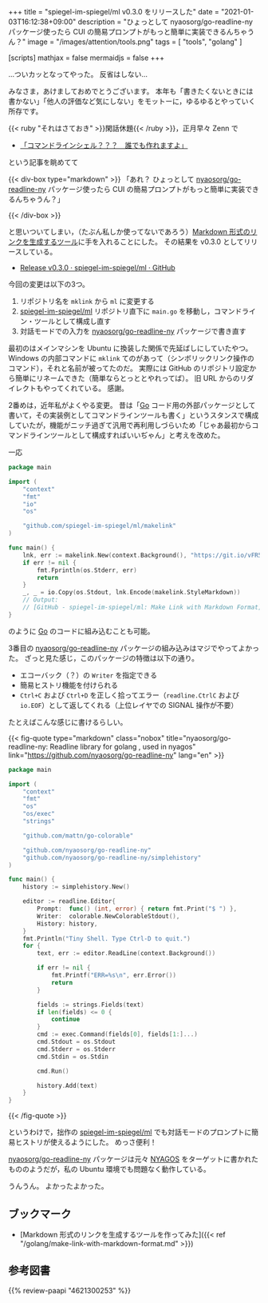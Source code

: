 +++
title = "spiegel-im-spiegel/ml v0.3.0 をリリースした"
date =  "2021-01-03T16:12:38+09:00"
description = "ひょっとして nyaosorg/go-readline-ny パッケージ使ったら CUI の簡易プロンプトがもっと簡単に実装できるんちゃうん？"
image = "/images/attention/tools.png"
tags  = [ "tools", "golang" ]

[scripts]
  mathjax = false
  mermaidjs = false
+++

...ついカッとなってやった。
反省はしない...

みなさま，あけましておめでとうございます。
本年も「書きたくないときには書かない」「他人の評価など気にしない」をモットーに，ゆるゆるとやっていく所存です。

{{< ruby "それはさておき" >}}閑話休題{{< /ruby >}}，正月早々 Zenn で

- [「コマンドラインシェル？？？　誰でも作れますよ」](https://zenn.dev/zetamatta/articles/d7b76ff6535d7d)

という記事を眺めてて

{{< div-box type="markdown" >}}
「あれ？ ひょっとして [nyaosorg/go-readline-ny][go-readline-ny] パッケージ使ったら CUI の簡易プロンプトがもっと簡単に実装できるんちゃうん？」

[go-readline-ny]: https://github.com/nyaosorg/go-readline-ny "nyaosorg/go-readline-ny: Readline library for golang , used in nyagos"
{{< /div-box >}}

と思いついてしまい，（たぶん私しか使ってないであろう）[Markdown 形式のリンクを生成するツール][ml]に手を入れることにした。
その結果を v0.3.0 としてリリースしている。

- [Release v0.3.0 · spiegel-im-spiegel/ml · GitHub](https://github.com/spiegel-im-spiegel/ml/releases/tag/v0.3.0)

今回の変更は以下の3つ。
 
1. リポジトリ名を `mklink` から `ml` に変更する
2. [spiegel-im-spiegel/ml][ml] リポジトリ直下に `main.go` を移動し，コマンドライン・ツールとして構成し直す
3. 対話モードでの入力を [nyaosorg/go-readline-ny][go-readline-ny] パッケージで書き直す

最初のはメインマシンを Ubuntu に換装した関係で先延ばしにしていたやつ。
Windows の内部コマンドに `mklink` てのがあって（シンボリックリンク操作のコマンド），それと名前が被ってたのだ。
実際には GitHub のリポジトリ設定から簡単にリネームできた（簡単ならとっととやれってば）。
旧 URL からのリダイレクトもやってくれている。
感謝。

2番めは，近年私がよくやる変更。
昔は「[Go] コード用の外部パッケージとして書いて，その実装例としてコマンドラインツールも書く」というスタンスで構成していたが，機能がニッチ過ぎて汎用で再利用しづらいため「じゃあ最初からコマンドラインツールとして構成すればいいぢゃん」と考えを改めた。

一応

```go
package main

import (
    "context"
    "fmt"
    "io"
    "os"

    "github.com/spiegel-im-spiegel/ml/makelink"
)

func main() {
    lnk, err := makelink.New(context.Background(), "https://git.io/vFR5M")
    if err != nil {
        fmt.Fprintln(os.Stderr, err)
        return
    }
    _, _ = io.Copy(os.Stdout, lnk.Encode(makelink.StyleMarkdown))
    // Output:
    // [GitHub - spiegel-im-spiegel/ml: Make Link with Markdown Format](https://github.com/spiegel-im-spiegel/ml)
}
```

のように [Go] のコードに組み込むことも可能。

3番目の [nyaosorg/go-readline-ny][go-readline-ny] パッケージの組み込みはマジでやってよかった。
ざっと見た感じ，このパッケージの特徴は以下の通り。

- エコーバック（？）の `Writer` を指定できる
- 簡易ヒストリ機能を付けられる
- `Ctrl+C` および `Ctrl+D` を正しく拾ってエラー（`readline.CtrlC` および `io.EOF`）として返してくれる（上位レイヤでの SIGNAL 操作が不要）

たとえばこんな感じに書けるらしい。

{{< fig-quote type="markdown" class="nobox" title="nyaosorg/go-readline-ny: Readline library for golang , used in nyagos" link="https://github.com/nyaosorg/go-readline-ny" lang="en" >}}
```go
package main

import (
    "context"
    "fmt"
    "os"
    "os/exec"
    "strings"

    "github.com/mattn/go-colorable"

    "github.com/nyaosorg/go-readline-ny"
    "github.com/nyaosorg/go-readline-ny/simplehistory"
)

func main() {
    history := simplehistory.New()

    editor := readline.Editor{
        Prompt:  func() (int, error) { return fmt.Print("$ ") },
        Writer:  colorable.NewColorableStdout(),
        History: history,
    }
    fmt.Println("Tiny Shell. Type Ctrl-D to quit.")
    for {
        text, err := editor.ReadLine(context.Background())

        if err != nil {
            fmt.Printf("ERR=%s\n", err.Error())
            return
        }

        fields := strings.Fields(text)
        if len(fields) <= 0 {
            continue
        }
        cmd := exec.Command(fields[0], fields[1:]...)
        cmd.Stdout = os.Stdout
        cmd.Stderr = os.Stderr
        cmd.Stdin = os.Stdin

        cmd.Run()

        history.Add(text)
    }
}
```
{{< /fig-quote >}}

というわけで，拙作の [spiegel-im-spiegel/ml][ml] でも対話モードのプロンプトに簡易ヒストリが使えるようにした。
めっさ便利！

[nyaosorg/go-readline-ny][go-readline-ny] パッケージは元々 [NYAGOS] をターゲットに書かれたもののようだが，私の Ubuntu 環境でも問題なく動作している。

うんうん。
よかったよかった。

## ブックマーク

- [Markdown 形式のリンクを生成するツールを作ってみた]({{< ref "/golang/make-link-with-markdown-format.md" >}})

[Go]: https://go.dev/
[ml]: https://github.com/spiegel-im-spiegel/ml "spiegel-im-spiegel/ml: Make Link with Markdown Format"
[go-readline-ny]: https://github.com/nyaosorg/go-readline-ny "nyaosorg/go-readline-ny: Readline library for golang , used in nyagos"
[NYAGOS]: https://github.com/nyaosorg/nyagos "nyaosorg/nyagos: NYAGOS - The hybrid Commandline Shell betweeeeeeen UNIX & DOS"

## 参考図書

{{% review-paapi "4621300253" %}} <!-- プログラミング言語Go -->
